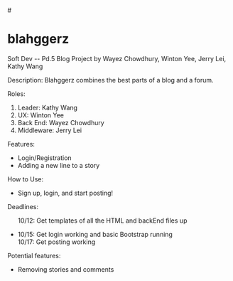 #<h1> blahggerz </h1>
Soft Dev -- Pd.5  Blog Project
by Wayez Chowdhury, Winton Yee, Jerry Lei, Kathy Wang

Description: Blahggerz combines the best parts of a blog and a forum. 


Roles:<ol>
<li>Leader: Kathy Wang</li>
<li>UX: Winton Yee</li>
<li>Back End: Wayez Chowdhury</li>
<li>Middleware: Jerry Lei</li>
</ol>

Features:<ul>
<li>Login/Registration</li>
<li>Adding a new line to a story</li>
</ul>

How to Use:<ul>
<li>Sign up, login, and start posting!</li>
</ul>

Deadlines:<ul>
<l1>10/12: Get templates of all the HTML and backEnd files up</li>
<li>10/15: Get login working and basic Bootstrap running</li>
<l1>10/17: Get posting working</li>
</ul>

Potential features:<ul>
<li>Removing stories and comments</li>
</ul>

